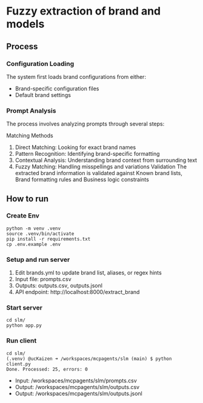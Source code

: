 # Fuzzy extraction of brand and models

## Process
### Configuration Loading
The system first loads brand configurations from either:
* Brand-specific configuration files
* Default brand settings
### Prompt Analysis
The process involves analyzing prompts through several steps:

Matching Methods
1. Direct Matching: Looking for exact brand names
2. Pattern Recognition: Identifying brand-specific formatting
3. Contextual Analysis: Understanding brand context from surrounding text
4. Fuzzy Matching: Handling misspellings and variations
Validation
The extracted brand information is validated against Known brand lists, Brand formatting rules and Business logic constraints

## How to run

### Create Env
```
python -m venv .venv
source .venv/bin/activate
pip install -r requirements.txt
cp .env.example .env
```

### Setup and run server

1. Edit brands.yml to update brand list, aliases, or regex hints
2. Input file: prompts.csv
3. Outputs: outputs.csv, outputs.jsonl
4. API endpoint: http://localhost:8000/extract_brand

### Start server
```
cd slm/
python app.py
```

### Run client
```
cd slm/
(.venv) @ucKaizen ➜ /workspaces/mcpagents/slm (main) $ python client.py 
Done. Processed: 25, errors: 0
```
- Input:  /workspaces/mcpagents/slm/prompts.csv
- Output: /workspaces/mcpagents/slm/outputs.csv
- Output: /workspaces/mcpagents/slm/outputs.jsonl
